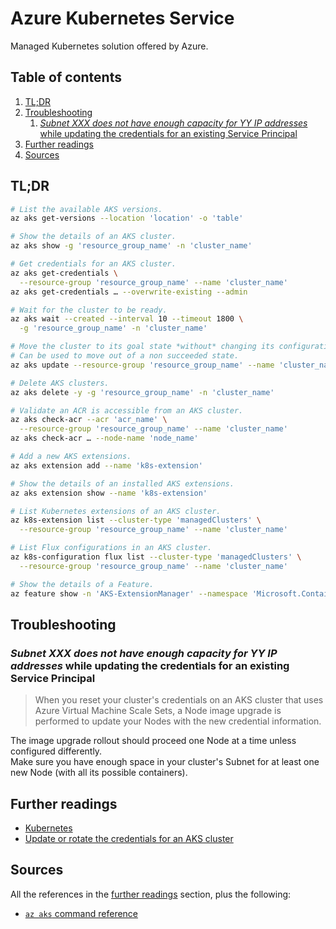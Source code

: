 # Azure Kubernetes Service

Managed Kubernetes solution offered by Azure.

## Table of contents <!-- omit in toc -->

1. [TL;DR](#tldr)
1. [Troubleshooting](#troubleshooting)
   1. [_Subnet XXX does not have enough capacity for YY IP addresses_ while updating the credentials for an existing Service Principal](#subnet-xxx-does-not-have-enough-capacity-for-yy-ip-addresses-while-updating-the-credentials-for-an-existing-service-principal)
1. [Further readings](#further-readings)
1. [Sources](#sources)

## TL;DR

```sh
# List the available AKS versions.
az aks get-versions --location 'location' -o 'table'

# Show the details of an AKS cluster.
az aks show -g 'resource_group_name' -n 'cluster_name'

# Get credentials for an AKS cluster.
az aks get-credentials \
  --resource-group 'resource_group_name' --name 'cluster_name'
az aks get-credentials … --overwrite-existing --admin

# Wait for the cluster to be ready.
az aks wait --created --interval 10 --timeout 1800 \
  -g 'resource_group_name' -n 'cluster_name'

# Move the cluster to its goal state *without* changing its configuration.
# Can be used to move out of a non succeeded state.
az aks update --resource-group 'resource_group_name' --name 'cluster_name' --yes

# Delete AKS clusters.
az aks delete -y -g 'resource_group_name' -n 'cluster_name'

# Validate an ACR is accessible from an AKS cluster.
az aks check-acr --acr 'acr_name' \
  --resource-group 'resource_group_name' --name 'cluster_name'
az aks check-acr … --node-name 'node_name'

# Add a new AKS extensions.
az aks extension add --name 'k8s-extension'

# Show the details of an installed AKS extensions.
az aks extension show --name 'k8s-extension'

# List Kubernetes extensions of an AKS cluster.
az k8s-extension list --cluster-type 'managedClusters' \
  --resource-group 'resource_group_name' --name 'cluster_name'

# List Flux configurations in an AKS cluster.
az k8s-configuration flux list --cluster-type 'managedClusters' \
  --resource-group 'resource_group_name' --name 'cluster_name'

# Show the details of a Feature.
az feature show -n 'AKS-ExtensionManager' --namespace 'Microsoft.ContainerService'
```

## Troubleshooting

### _Subnet XXX does not have enough capacity for YY IP addresses_ while updating the credentials for an existing Service Principal

> When you reset your cluster's credentials on an AKS cluster that uses Azure Virtual Machine Scale Sets, a Node image upgrade is performed to update your Nodes with the new credential information.

The image upgrade rollout should proceed one Node at a time unless configured differently.<br/>
Make sure you have enough space in your cluster's Subnet for at least one new Node (with all its possible containers).

## Further readings

- [Kubernetes]
- [Update or rotate the credentials for an AKS cluster]

## Sources

All the references in the [further readings] section, plus the following:

- [`az aks` command reference][az aks reference]

<!--
  References
  -->

<!-- Upstream -->
[az aks reference]: https://learn.microsoft.com/en-us/cli/azure/aks
[update or rotate the credentials for an aks cluster]: https://learn.microsoft.com/en-us/azure/aks/update-credentials

<!-- In-article sections -->
[further readings]: #further-readings

<!-- Knowledge base -->
[kubernetes]: ../kubernetes/README.md
